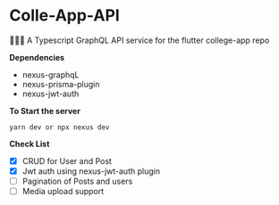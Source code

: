 # Colle-App-API
👨🏻‍🎓 A Typescript GraphQL API service for the flutter college-app repo

**Dependencies**

- nexus-graphqL
- nexus-prisma-plugin
- nexus-jwt-auth


 **To Start the server** 

```yarn dev or npx nexus dev```


**Check List**
- [x] CRUD for User and Post
- [x] Jwt auth using nexus-jwt-auth plugin
- [ ] Pagination of Posts and users
- [ ] Media upload support 
